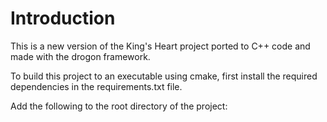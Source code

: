 # Introduction
This is a new version of the King's Heart project ported to C++ code and made with the drogon framework.

To build this project to an executable using cmake, first install the required dependencies in the requirements.txt file.

Add the following to the root directory of the project:

